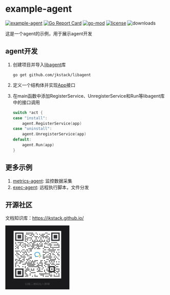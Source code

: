# example-agent

[![example-agent](https://github.com/jkstack/example-agent/actions/workflows/build.yml/badge.svg)](https://github.com/jkstack/example-agent/actions/workflows/build.yml)
[![Go Report Card](https://goreportcard.com/badge/github.com/jkstack/example-agent)](https://goreportcard.com/report/github.com/jkstack/example-agent)
[![go-mod](https://img.shields.io/github/go-mod/go-version/jkstack/example-agent)](https://github.com/jkstack/example-agent)
[![license](https://img.shields.io/github/license/jkstack/example-agent)](https://opensource.org/licenses/MIT)
![downloads](https://img.shields.io/github/downloads/jkstack/example-agent/total)

这是一个agent的示例，用于展示agent开发

## agent开发

1. 创建项目并导入[libagent](github.com/jkstack/libagent)库

    ```
    go get github.com/jkstack/libagent
    ```
2. 定义一个结构体并实现[App](https://pkg.go.dev/github.com/jkstack/libagent#App)接口
3. 在main函数中添加RegisterService、UnregisterService和Run等libagent库中的接口调用

    ```go
    switch *act {
    case "install":
        agent.RegisterService(app)
    case "uninstall":
        agent.UnregisterService(app)
    default:
        agent.Run(app)
    }
    ```

## 更多示例

1. [metrics-agent](https://github.com/jkstack/metrics-agent): 监控数据采集
2. [exec-agent](https://github.com/jkstack/exec-agent): 远程执行脚本，文件分发

## 开源社区

文档知识库：https://jkstack.github.io/

<img src="docs/wechat_QR.jpg" height=200px width=200px />